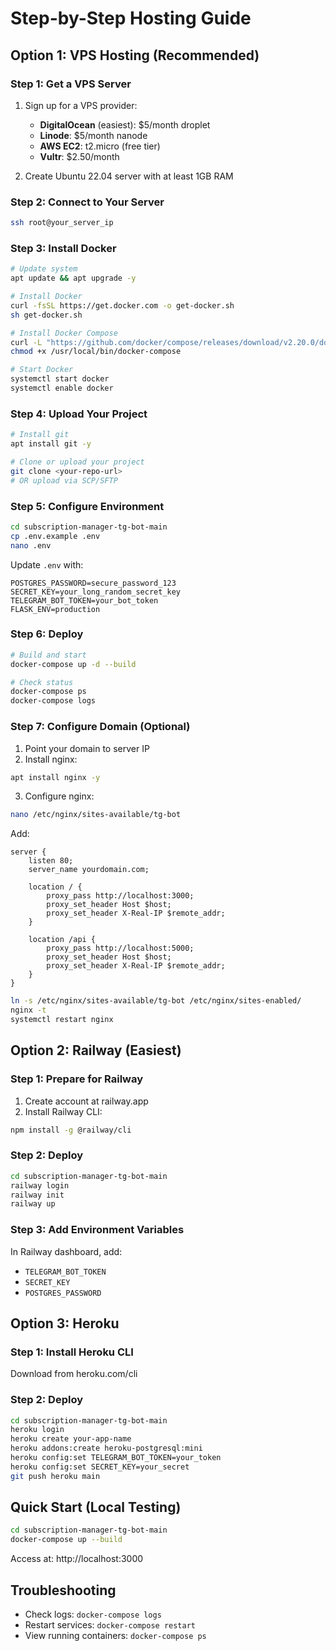 # Step-by-Step Hosting Guide

## Option 1: VPS Hosting (Recommended)

### Step 1: Get a VPS Server
1. Sign up for a VPS provider:
   - **DigitalOcean** (easiest): $5/month droplet
   - **Linode**: $5/month nanode
   - **AWS EC2**: t2.micro (free tier)
   - **Vultr**: $2.50/month

2. Create Ubuntu 22.04 server with at least 1GB RAM

### Step 2: Connect to Your Server
```bash
ssh root@your_server_ip
```

### Step 3: Install Docker
```bash
# Update system
apt update && apt upgrade -y

# Install Docker
curl -fsSL https://get.docker.com -o get-docker.sh
sh get-docker.sh

# Install Docker Compose
curl -L "https://github.com/docker/compose/releases/download/v2.20.0/docker-compose-$(uname -s)-$(uname -m)" -o /usr/local/bin/docker-compose
chmod +x /usr/local/bin/docker-compose

# Start Docker
systemctl start docker
systemctl enable docker
```

### Step 4: Upload Your Project
```bash
# Install git
apt install git -y

# Clone or upload your project
git clone <your-repo-url>
# OR upload via SCP/SFTP
```

### Step 5: Configure Environment
```bash
cd subscription-manager-tg-bot-main
cp .env.example .env
nano .env
```

Update `.env` with:
```
POSTGRES_PASSWORD=secure_password_123
SECRET_KEY=your_long_random_secret_key
TELEGRAM_BOT_TOKEN=your_bot_token
FLASK_ENV=production
```

### Step 6: Deploy
```bash
# Build and start
docker-compose up -d --build

# Check status
docker-compose ps
docker-compose logs
```

### Step 7: Configure Domain (Optional)
1. Point your domain to server IP
2. Install nginx:
```bash
apt install nginx -y
```

3. Configure nginx:
```bash
nano /etc/nginx/sites-available/tg-bot
```

Add:
```nginx
server {
    listen 80;
    server_name yourdomain.com;
    
    location / {
        proxy_pass http://localhost:3000;
        proxy_set_header Host $host;
        proxy_set_header X-Real-IP $remote_addr;
    }
    
    location /api {
        proxy_pass http://localhost:5000;
        proxy_set_header Host $host;
        proxy_set_header X-Real-IP $remote_addr;
    }
}
```

```bash
ln -s /etc/nginx/sites-available/tg-bot /etc/nginx/sites-enabled/
nginx -t
systemctl restart nginx
```

## Option 2: Railway (Easiest)

### Step 1: Prepare for Railway
1. Create account at railway.app
2. Install Railway CLI:
```bash
npm install -g @railway/cli
```

### Step 2: Deploy
```bash
cd subscription-manager-tg-bot-main
railway login
railway init
railway up
```

### Step 3: Add Environment Variables
In Railway dashboard, add:
- `TELEGRAM_BOT_TOKEN`
- `SECRET_KEY`
- `POSTGRES_PASSWORD`

## Option 3: Heroku

### Step 1: Install Heroku CLI
Download from heroku.com/cli

### Step 2: Deploy
```bash
cd subscription-manager-tg-bot-main
heroku login
heroku create your-app-name
heroku addons:create heroku-postgresql:mini
heroku config:set TELEGRAM_BOT_TOKEN=your_token
heroku config:set SECRET_KEY=your_secret
git push heroku main
```

## Quick Start (Local Testing)
```bash
cd subscription-manager-tg-bot-main
docker-compose up --build
```
Access at: http://localhost:3000

## Troubleshooting
- Check logs: `docker-compose logs`
- Restart services: `docker-compose restart`
- View running containers: `docker-compose ps`